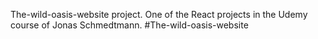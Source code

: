 The-wild-oasis-website project. One of the React projects in the Udemy course of Jonas Schmedtmann. #The-wild-oasis-website
